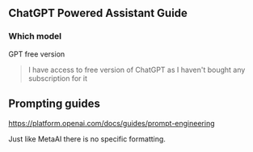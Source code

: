## ChatGPT Powered Assistant Guide

### Which model

GPT free version

> I have access to free version of ChatGPT as I haven't bought any subscription for it

## Prompting guides
https://platform.openai.com/docs/guides/prompt-engineering

Just like MetaAI there is no specific formatting.